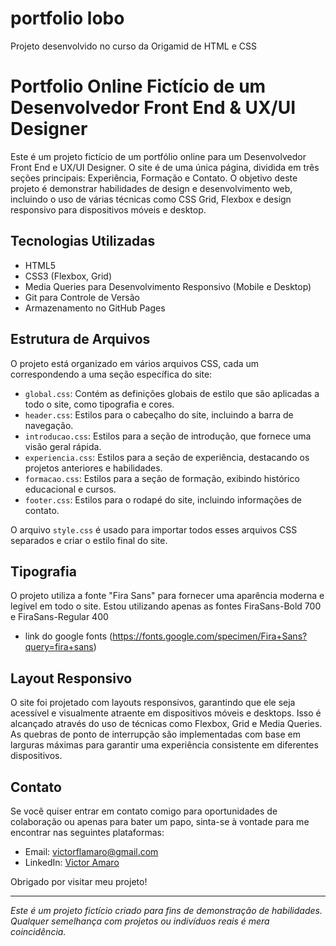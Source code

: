# portfolio lobo
Projeto desenvolvido no curso da Origamid de HTML e CSS

# Portfolio Online Fictício de um Desenvolvedor Front End & UX/UI Designer

Este é um projeto fictício de um portfólio online para um Desenvolvedor Front End e UX/UI Designer. O site é de uma única página, dividida em três seções principais: Experiência, Formação e Contato. O objetivo deste projeto é demonstrar habilidades de design e desenvolvimento web, incluindo o uso de várias técnicas como CSS Grid, Flexbox e design responsivo para dispositivos móveis e desktop.
## Tecnologias Utilizadas

- HTML5
- CSS3 (Flexbox, Grid)
- Media Queries para Desenvolvimento Responsivo (Mobile e Desktop)
- Git para Controle de Versão
- Armazenamento no GitHub Pages

## Estrutura de Arquivos

O projeto está organizado em vários arquivos CSS, cada um correspondendo a uma seção específica do site:

- `global.css`: Contém as definições globais de estilo que são aplicadas a todo o site, como tipografia e cores.
- `header.css`: Estilos para o cabeçalho do site, incluindo a barra de navegação.
- `introducao.css`: Estilos para a seção de introdução, que fornece uma visão geral rápida.
- `experiencia.css`: Estilos para a seção de experiência, destacando os projetos anteriores e habilidades.
- `formacao.css`: Estilos para a seção de formação, exibindo histórico educacional e cursos.
- `footer.css`: Estilos para o rodapé do site, incluindo informações de contato.

O arquivo `style.css` é usado para importar todos esses arquivos CSS separados e criar o estilo final do site.

## Tipografia

O projeto utiliza a fonte "Fira Sans" para fornecer uma aparência moderna e legível em todo o site.
Estou utilizando apenas as fontes FiraSans-Bold 700 e FiraSans-Regular 400
 - link do google fonts (https://fonts.google.com/specimen/Fira+Sans?query=fira+sans)

## Layout Responsivo

O site foi projetado com layouts responsivos, garantindo que ele seja acessível e visualmente atraente em dispositivos móveis e desktops. Isso é alcançado através do uso de técnicas como Flexbox, Grid e Media Queries. As quebras de ponto de interrupção são implementadas com base em larguras máximas para garantir uma experiência consistente em diferentes dispositivos.

## Contato

Se você quiser entrar em contato comigo para oportunidades de colaboração ou apenas para bater um papo, sinta-se à vontade para me encontrar nas seguintes plataformas:

- Email: victorflamaro@gmail.com
- LinkedIn: [Victor Amaro](https://www.linkedin.com/in/victor-amaro-85b72b200/)


Obrigado por visitar meu projeto!

---
*Este é um projeto fictício criado para fins de demonstração de habilidades. Qualquer semelhança com projetos ou indivíduos reais é mera coincidência.*
